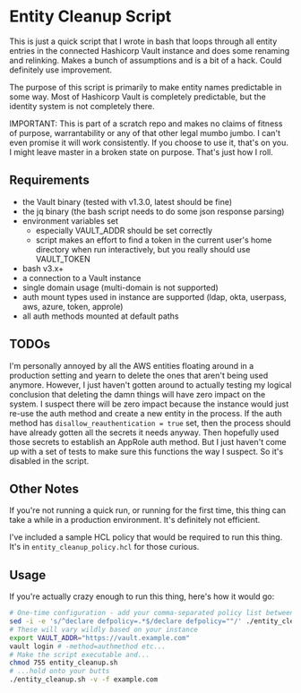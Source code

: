 # Entity Cleanup Script

This is just a quick script that I wrote in bash that loops through all entity entries in the connected Hashicorp Vault instance and does some renaming and relinking. Makes a bunch of assumptions and is a bit of a hack. Could definitely use improvement.

The purpose of this script is primarily to make entity names predictable in some way. Most of Hashicorp Vault is completely predictable, but the identity system is not completely there.

IMPORTANT: This is part of a scratch repo and makes no claims of fitness of purpose, warrantability or any of that other legal mumbo jumbo. I can't even promise it will work consistently. If you choose to use it, that's on you. I might leave master in a broken state on purpose. That's just how I roll.

## Requirements

- the Vault binary (tested with v1.3.0, latest should be fine)
- the jq binary (the bash script needs to do some json response parsing)
- environment variables set
  - especially VAULT_ADDR should be set correctly
  - script makes an effort to find a token in the current user's home directory when run interactively, but you really should use VAULT_TOKEN
- bash v3.x+
- a connection to a Vault instance
- single domain usage (multi-domain is not supported)
- auth mount types used in instance are supported (ldap, okta, userpass, aws, azure, token, approle)
- all auth methods mounted at default paths

## TODOs

I'm personally annoyed by all the AWS entities floating around in a production setting and yearn to delete the ones that aren't being used anymore. However, I just haven't gotten around to actually testing my logical conclusion that deleting the damn things will have zero impact on the system. I suspect there will be zero impact because the instance would just re-use the auth method and create a new entity in the process. If the auth method has `disallow_reauthentication = true` set, then the process should have already gotten all the secrets it needs anyway. Then hopefully used those secrets to establish an AppRole auth method. But I just haven't come up with a set of tests to make sure this functions the way I suspect. So it's disabled in the script.

## Other Notes

If you're not running a quick run, or running for the first time, this thing can take a while in a production environment. It's definitely not efficient.

I've included a sample HCL policy that would be required to run this thing. It's in `entity_cleanup_policy.hcl` for those curious.

## Usage

If you're actually crazy enough to run this thing, here's how it would go:

```bash
# One-time configuration - add your comma-separated policy list between the double quotes
sed -i -e 's/^declare defpolicy=.*$/declare defpolicy=""/' ./entity_cleanup.sh
# These will vary wildly based on your instance
export VAULT_ADDR="https://vault.example.com"
vault login # -method=authmethod etc...
# Make the script executable and...
chmod 755 entity_cleanup.sh
# ...hold onto your butts
./entity_cleanup.sh -v -f example.com
```
